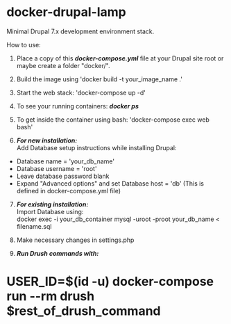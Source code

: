 # docker-drupal-lamp
Minimal Drupal 7.x development environment stack. <br/>

How to use:<br/>

1. Place a copy of this <b><i>docker-compose.yml</i></b> file at your Drupal site root or maybe create a folder "docker/".<br/>

2. Build the image using 'docker build -t your_image_name .'<br/>

3. Start the web stack: 'docker-compose up -d'<br/>

4. To see your running containers: <b><i>docker ps</i></b><br/>

5. To get inside the container using bash: 'docker-compose exec web bash'<br/>

6. <b><i>For new installation:</i></b><br/>
Add Database setup instructions while installing Drupal:
  - Database name = 'your_db_name'<br/>
  - Database username = 'root'<br/>
  - Leave database password blank<br/>
  - Expand "Advanced options" and set Database host = 'db' (This is defined in docker-compose.yml file)<br/>

7. <b><i>For existing installation:</i></b><br/>
Import Database using:<br/>
docker exec -i your_db_container mysql -uroot -proot your_db_name < filename.sql

8. Make necessary changes in settings.php

9. <b><i>Run Drush commands with:</i></b>
# USER_ID=$(id -u) docker-compose run --rm drush $rest_of_drush_command
